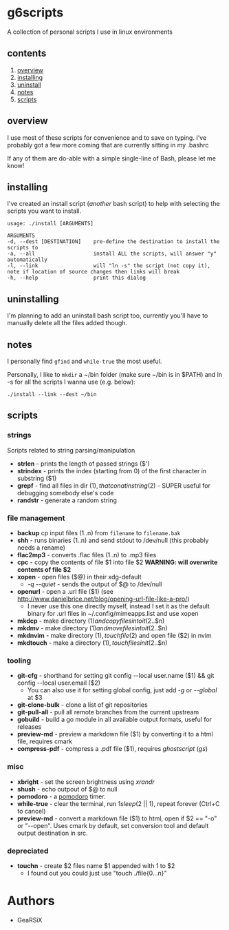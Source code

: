 # g6scripts
A collection of personal scripts I use in linux environments

## contents
1. [overview](#overview)
2. [installing](#installing)
3. [uninstall](#uninstall)
4. [notes](#notes)
5. [scripts](#scripts)

## overview
I use most of these scripts for convenience and to save on typing. I've probably got a few more coming that are currently sitting in my .bashrc

If any of them are do-able with a simple single-line of Bash, please let me know!

## installing
I've created an install script (_another_ bash script) to help with selecting the scripts you want to install.

	usage: ./install [ARGUMENTS]

	ARGUMENTS
	-d, --dest [DESTINATION]    pre-define the destination to install the scripts to
	-a, --all                   install ALL the scripts, will answer "y" automatically
	-l, --link                  will "ln -s" the script (not copy it), note if location of source changes then links will break
	-h, --help                  print this dialog

## uninstalling
I'm planning to add an uninstall bash script too, currently you'll have to manually delete all the files added though.

## notes
I personally find `gfind` and `while-true` the most useful.

Personally, I like to `mkdir` a ~/bin folder (make sure ~/bin is in $PATH) and ln -s for all the scripts I wanna use (e.g. below):

	./install --link --dest ~/bin

## scripts
### strings
Scripts related to string parsing/manipulation

- **strlen** - prints the length of passed strings ($')
- **strindex** - prints the index (starting from 0) of the first character in substring ($1)
- **grepf** - find all files in dir ($1), that conatin string ($2) - SUPER useful for debugging somebody else's code
- **randstr** - generate a random string

### file management

- **backup** cp input files ($1..$n) from `filename` to `filename.bak`
- **shh** - runs binaries ($1..$n) and send stdout to /dev/null (this probably needs a rename)
- **flac2mp3** - converts .flac files ($1..$n) to .mp3 files
- **cpc** - copy the contents of file $1 into file $2 **WARNING: will overwrite contents of file $2**
- **xopen** - open files ($@) in their xdg-default
  - _-q_ _--quiet_ - sends the output of $@ to /dev/null
- **openurl** - open a .url file ($1) (see http://www.danielbrice.net/blog/opening-url-file-like-a-pro/)
  - I never use this one directly myself, instead I set it as the default binary for .url files in ~/.config/mimeapps.list and use xopen
- **mkdcp** - make directory ($1) and copy files into it ($2..$n)
- **mkdmv** - make directory ($1) and move files into it ($2..$n)
- **mkdnvim** - make directory ($1), touch file ($2) and open file ($2) in nvim
- **mkdtouch** - make a directory ($1), touch files in it ($2..$n)

### tooling

- **git-cfg** - shorthand for setting git config --local user.name ($1) && git config --local user.email ($2)
  - You can also use it for setting global config, just add _-g_ or _--global_ at $3
- **git-clone-bulk** - clone a list of git repositories
- **git-pull-all** - pull all remote branches from the current upstream
- **gobuild** - build a go module in all available output formats, useful for releases
- **preview-md** - preview a markdown file ($1) by converting it to a html file, requires cmark
- **compress-pdf** - compress a .pdf file ($1), requires _ghostscript_ (_gs_)

### misc

- **xbright** - set the screen brightness using _xrandr_
- **shush** - echo outpout of $@ to null
- **pomodoro** - a [pomodoro](https://en.wikipedia.org/wiki/Pomodoro_Technique) timer.
- **while-true** - clear the terminal, run $1 sleep ($2 || 1), repeat forever (Ctrl+C to cancel)
- **preview-md** - convert a markdown file ($1) to html, open if $2 == "-o" or "--open". Uses cmark by default, set conversion tool and default output destination in src.

### depreciated

- **touchn** - create $2 files name $1 appended with 1 to $2
  - I found out you could just use "touch ./file{0...n}"

# Authors

- GeaRSiX

